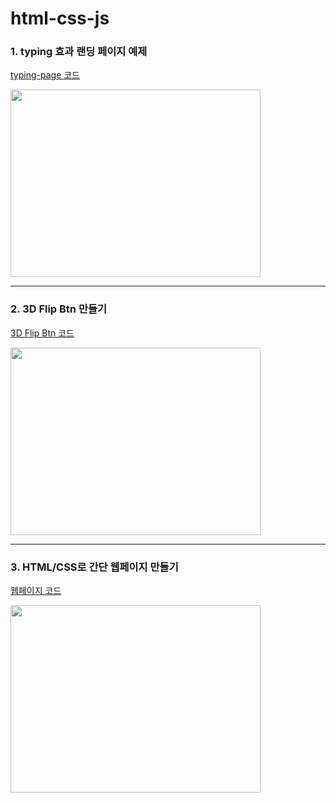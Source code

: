 # html-css-js

### 1. typing 효과 랜딩 페이지 예제

[typing-page 코드](https://codepen.io/seojoon/pen/bGQrwwR)

<img src="https://github.com/SeojoonH/html-css-js/assets/119559363/8e75c386-4bc8-4845-bd95-2ccfcdeb8d8d)https://github.com/SeojoonH/html-css-js/assets/119559363/8e75c386-4bc8-4845-bd95-2ccfcdeb8d8d" width="400" height="300"/>

---

### 2. 3D Flip Btn 만들기

[3D Flip Btn 코드](https://codepen.io/seojoon/pen/XWyajoL)

<img src="https://github.com/SeojoonH/html-css-js/assets/119559363/8e75c386-4bc8-4845-bd95-2ccfcdeb8d8d)https://github.com/SeojoonH/html-css-js/assets/119559363/8e75c386-4bc8-4845-bd95-2ccfcdeb8d8d" width="400" height="300"/>

---

### 3. HTML/CSS로 간단 웹페이지 만들기

[웹페이지 코드](https://codepen.io/seojoon/pen/VwVzPNJ)

<img src="https://postfiles.pstatic.net/MjAyMzA3MDVfMTA5/MDAxNjg4NTQ2Mjk3ODU0.SHf2Ahd8kQoc3GTWnCFprscLDtzAXaTqC5aU6-DnyXkg._85LVuUP4o7twO4Z_-lHTwZUB0LSk865vL7sRsdZIX0g.PNG.seojoonspick/%EC%8A%A4%ED%81%AC%EB%A6%B0%EC%83%B7_2023-07-05_%EC%98%A4%ED%9B%84_5.37.31.png?type=w966" width="400" height="300"/>
